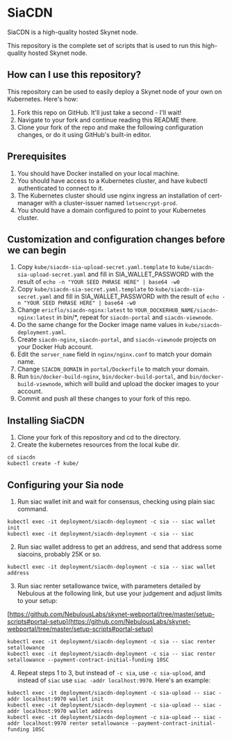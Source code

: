 # SiaCDN

SiaCDN is a high-quality hosted Skynet node.

This repository is the complete set of scripts that is used to run this high-quality hosted Skynet node.

## How can I use this repository?

This repository can be used to easily deploy a Skynet node of your own on Kubernetes. Here's how:

1. Fork this repo on GitHub. It'll just take a second - I'll wait!
2. Navigate to your fork and continue reading this README there.
3. Clone your fork of the repo and make the following configuration changes, or do it using GitHub's built-in editor.


## Prerequisites

1. You should have Docker installed on your local machine.
2. You should have access to a Kubernetes cluster, and have kubectl authenticated to connect to it.
3. The Kubernetes cluster should use nginx ingress an installation of cert-manager with a cluster-issuer named `letsencrypt-prod`.
4. You should have a domain configured to point to your Kubernetes cluster.


## Customization and configuration changes before we can begin

1. Copy `kube/siacdn-sia-upload-secret.yaml.template` to `kube/siacdn-sia-upload-secret.yaml` and fill in SIA_WALLET_PASSWORD with the result of `echo -n "YOUR SEED PHRASE HERE" | base64 -w0`
2. Copy `kube/siacdn-sia-secret.yaml.template` to `kube/siacdn-sia-secret.yaml` and fill in SIA_WALLET_PASSWORD with the result of `echo -n "YOUR SEED PHRASE HERE" | base64 -w0`
3. Change `ericflo/siacdn-nginx:latest` to `YOUR_DOCKERHUB_NAME/siacdn-nginx:latest` in bin/*, repeat for `siacdn-portal` and `siacdn-viewnode`.
4. Do the same change for the Docker image name values in `kube/siacdn-deployment.yaml`.
5. Create `siacdn-nginx`, `siacdn-portal`, and `siacdn-viewnode` projects on your Docker Hub account.
6. Edit the `server_name` field in `nginx/nginx.conf` to match your domain name.
7. Change `SIACDN_DOMAIN` in `portal/Dockerfile` to match your domain.
8. Run `bin/docker-build-nginx`, `bin/docker-build-portal`, and `bin/docker-build-viewnode`, which will build and upload the docker images to your account.
9. Commit and push all these changes to your fork of this repo.


## Installing SiaCDN

1. Clone your fork of this repository and cd to the directory.
2. Create the kubernetes resources from the local kube dir.

```
cd siacdn
kubectl create -f kube/
```


## Configuring your Sia node

1. Run siac wallet init and wait for consensus, checking using plain siac command.

```
kubectl exec -it deployment/siacdn-deployment -c sia -- siac wallet init
kubectl exec -it deployment/siacdn-deployment -c sia -- siac
```

2. Run siac wallet address to get an address, and send that address some siacoins, probably 25K or so.

```
kubectl exec -it deployment/siacdn-deployment -c sia -- siac wallet address
```

3. Run siac renter setallowance twice, with parameters detailed by Nebulous at the following link, but use your judgement and adjust limits to your setup:

[https://github.com/NebulousLabs/skynet-webportal/tree/master/setup-scripts#portal-setup](https://github.com/NebulousLabs/skynet-webportal/tree/master/setup-scripts#portal-setup)

```
kubectl exec -it deployment/siacdn-deployment -c sia -- siac renter setallowance
kubectl exec -it deployment/siacdn-deployment -c sia -- siac renter setallowance --payment-contract-initial-funding 10SC
```

4. Repeat steps 1 to 3, but instead of `-c sia`, use `-c sia-upload`, and instead of `siac` use `siac -addr localhost:9970`. Here's an example:

```
kubectl exec -it deployment/siacdn-deployment -c sia-upload -- siac -addr localhost:9970 wallet init
kubectl exec -it deployment/siacdn-deployment -c sia-upload -- siac -addr localhost:9970 wallet address
kubectl exec -it deployment/siacdn-deployment -c sia-upload -- siac -addr localhost:9970 renter setallowance --payment-contract-initial-funding 10SC
```